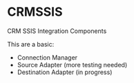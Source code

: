 # CRMSSIS
CRM SSIS Integration Components

This are a basic:

- Connection Manager 
- Source Adapter (more testing needed)
- Destination Adapter (in progress)

